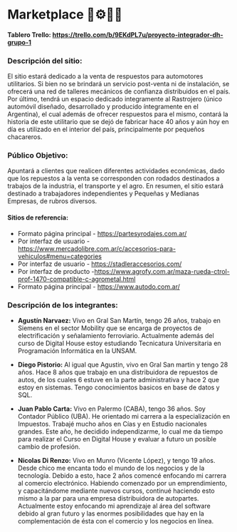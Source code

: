 # Marketplace :truck::gear::hammer::shopping_cart:

#### Tablero Trello: https://trello.com/b/9EKdPL7u/proyecto-integrador-dh-grupo-1

### Descripción del sitio:

El sitio estará dedicado a la venta de respuestos para automotores utilitarios. Si bien no se brindará un servicio post-venta ni de instalación, se ofrecerá una red de talleres mecánicos de confianza distribuidos en el país. 
Por último, tendrá un espacio dedicado integramente al Rastrojero (único automóvil diseñado, desarrollado y producido íntegramente en el Argentina), el cual además de ofrecer respuestos para el mismo, contará la historia de este utilitario que se dejó de fabricar hace 40 años y aún hoy en día es utilizado en el interior del país, principalmente por pequeños chacareros. 

### Público Objetivo:
Apuntará a clientes que realicen diferentes actividades económicas, dado que los repuestos a la venta se corresponden con rodados destinados a trabajos de la industria, el transporte y el agro. En resumen, el sitio estará destinado a trabajadores independientes y Pequeñas y Medianas Empresas, de rubros diversos.

#### Sitios de referencia:
* Formato página principal - https://partesyrodajes.com.ar/
* Por interfaz de usuario - https://www.mercadolibre.com.ar/c/accesorios-para-vehiculos#menu=categories
* Por interfaz de usuario - https://stadleraccesorios.com/
* Por interfaz de producto -https://www.agrofy.com.ar/maza-rueda-ctrol-prof-1470-compatible-c-agrometal.html
* Formato página principal - https://www.autodo.com.ar/

### Descripción de los integrantes:

* **Agustín Narvaez:**
Vivo en Gral San Martín, tengo 26 años, trabajo en Siemens en el sector Mobility que se encarga de proyectos de electrificación y señalamiento ferroviario. Actualmente además del curso de Digital House estoy estudiando Tecnicatura Universitaria en Programación Informática en la UNSAM.

* **Diego Pistorio:**
Al igual que Agustin, vivo en Gral San martin y tengo 28 años. Hace 8 años que trabajo en una distribuidora de repuestos de autos, de los cuales 6 estuve en la parte administrativa y hace 2 que estoy en sistemas. Tengo conocimientos basicos en base de datos y SQL.

* **Juan Pablo Carta:**
Vivo en Palermo (CABA), tengo 36 años. Soy Contador Público (UBA). He orientado mi carrera a la especialización en Impuestos. Trabajé mucho años en Cías y  en Estudio nacionales grandes. Este año, he decidido independizarme, lo cual me da tiempo para realizar el Curso en Digital House y evaluar a futuro un posible cambio de profesión.

* **Nicolas Di Renzo:**
Vivo en Munro (Vicente López), y tengo 19 años. Desde chico me encanta todo el mundo de los negocios y de la tecnología. Debido a esto, hace 2 años comencé enfocando mi carrera al comercio electrónico. Habiendo comenzado por un emprendimiento, y capacitándome mediante nuevos cursos, continué haciendo esto mismo a la par para una empresa distribuidora de autopartes. Actualmente estoy enfocando mi aprendizaje al área del software debido al gran futuro y las enormes posibilidades que hay en la complementación de ésta con el comercio y los negocios en línea.
<!-- Probando comentario -->
